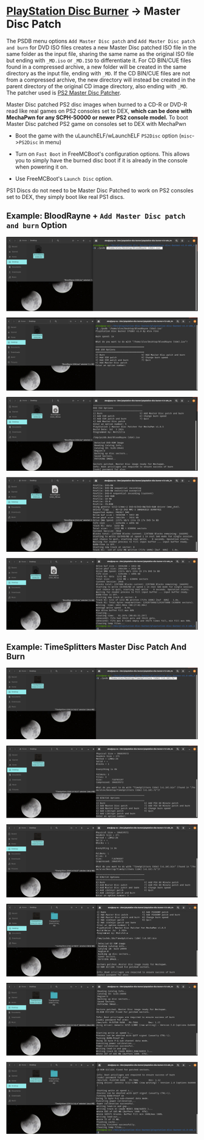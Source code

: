 # [PlayStation Disc Burner](readme.md) -> Master Disc Patch

The PSDB menu options `Add Master Disc patch` and `Add Master Disc patch and burn` for DVD ISO files creates a new Master Disc patched ISO file in the same folder as the input file, sharing the same name as the original ISO file but ending with `_MD.iso` or `_MD.ISO` to differentiate it. For CD BIN/CUE files found in a compressed archive, a new folder will be created in the same directory as the input file, ending with `_MD`. If the CD BIN/CUE files are not from a compressed archive, the new directory will instead be created in the parent directory of the original CD image directory, also ending with `_MD`. The patcher used is [PS2 Master Disc Patcher](https://www.psx-place.com/threads/playstation-2-master-disc-patcher-for-mechapwn.36547/page-3#post-393254).

Master Disc patched PS2 disc images when burned to a CD-R or DVD-R read like real games on PS2 consoles set to DEX, **which can be done with MechaPwn for any SCPH-50000 or newer PS2 console model.** To boot Master Disc patched PS2 game on consoles set to DEX with MechaPwn

*  Boot the game with the uLaunchELF/wLaunchELF `PS2Disc` option (`misc`->`PS2Disc` in menu)

*  Turn on `Fast Boot` in FreeMCBoot's configuration options. This allows you to simply have the burned disc boot if it is already in the console when powering it on.

*   Use FreeMCBoot's `Launch Disc` option.

PS1 Discs do not need to be Master Disc Patched to work on PS2 consoles set to DEX, they simply boot like real PS1 discs. 

## Example: BloodRayne + `Add Master Disc patch and burn` Option

![bloodrayne-1](images/bloodrayne-1.png)

![bloodrayne-2](images/bloodrayne-2.png)

![bloodrayne-3](images/bloodrayne-3.png)

![bloodrayne-4](images/bloodrayne-4.png)

![bloodrayne-5](images/bloodrayne-5.png)

## Example: TimeSplitters Master Disc Patch And Burn

![ts-1](images/ts-1.png)

![ts-2](images/ts-2.png)

![ts-3](images/ts-3.png)

![ts-4](images/ts-4.png)

![ts-5](images/ts-5.png)

![ts-6](images/ts-6.png)